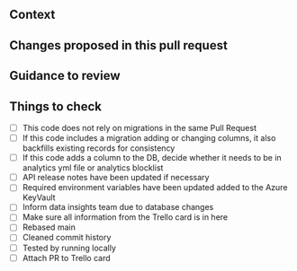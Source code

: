 ## Context

<!-- Why are you making this change? What might surprise someone about it? -->

## Changes proposed in this pull request

<!-- If there are UI changes, please include Before and After screenshots. -->

## Guidance to review

<!-- How could someone else check this work? Which parts do you want more feedback on? -->

## Things to check

- [ ] This code does not rely on migrations in the same Pull Request
- [ ] If this code includes a migration adding or changing columns, it also backfills existing records for consistency
- [ ] If this code adds a column to the DB, decide whether it needs to be in analytics yml file or analytics blocklist
- [ ] API release notes have been updated if necessary
- [ ] Required environment variables have been updated added to the Azure KeyVault
- [ ] Inform data insights team due to database changes
- [ ] Make sure all information from the Trello card is in here
- [ ] Rebased main
- [ ] Cleaned commit history
- [ ] Tested by running locally
- [ ] Attach PR to Trello card
